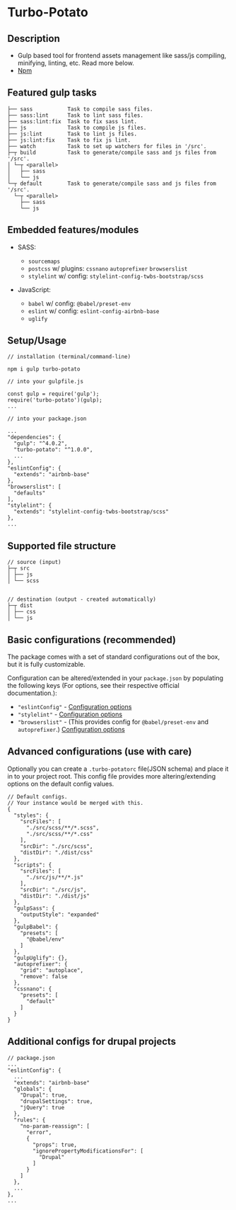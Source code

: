 # Turbo-Potato

## Description
- Gulp based tool for frontend assets management like sass/js compiling, minifying, linting, etc. Read more below.
- [Npm](https://www.npmjs.com/package/turbo-potato)


## Featured gulp tasks
```
├── sass           Task to compile sass files.
├── sass:lint      Task to lint sass files.
├── sass:lint:fix  Task to fix sass lint.
├── js             Task to compile js files.
├── js:lint        Task to lint js files.
├── js:lint:fix    Task to fix js lint.
├── watch          Task to set up watchers for files in '/src'.
├─┬ build          Task to generate/compile sass and js files from '/src'.
│ └─┬ <parallel>
│   ├── sass
│   └── js
└─┬ default        Task to generate/compile sass and js files from '/src'.
  └─┬ <parallel>
    ├── sass
    └── js
```


## Embedded features/modules
- SASS:
    - `sourcemaps`
    - `postcss` w/ plugins: `cssnano` `autoprefixer` `browserslist` 
    - `stylelint` w/ config: `stylelint-config-twbs-bootstrap/scss`

- JavaScript:
    - `babel` w/ config: `@babel/preset-env` 
    - `eslint` w/ config: `eslint-config-airbnb-base`
    - `uglify`
   

## Setup/Usage
```
// installation (terminal/command-line)

npm i gulp turbo-potato
```

```
// into your gulpfile.js

const gulp = require('gulp');
require('turbo-potato')(gulp);
...
```

```
// into your package.json

...
"dependencies": {
  "gulp": "^4.0.2",
  "turbo-potato": "^1.0.0",
  ...
},
"eslintConfig": {
  "extends": "airbnb-base"
},
"browserslist": [
  "defaults"
],
"stylelint": {
  "extends": "stylelint-config-twbs-bootstrap/scss"
},
...
```


## Supported file structure

```
// source (input)
├─┬ src
│ ├── js
│ └── scss


// destination (output - created automatically)
├─┬ dist
│ ├── css
│ └── js
```


## Basic configurations (recommended)

The package comes with a set of standard configurations out of the box, but it is fully customizable.

Configuration can be altered/extended in your `package.json` by populating the following keys (For options, see their respective official documentation.):
  -  `"eslintConfig"` - [Configuration options](https://eslint.org/docs/user-guide/configuring)
  -  `"stylelint"` - [Configuration options](https://stylelint.io/user-guide/configure)
  -  `"browserslist"` - (This provides config for `@babel/preset-env` and `autoprefixer`.) [Configuration options](https://github.com/browserslist/browserslist)

## Advanced configurations (use with care)

Optionally you can create a `.turbo-potatorc` file(JSON schema) and place it in to your project root.
This config file provides more altering/extending options on the default config values.

```
// Default configs. 
// Your instance would be merged with this.
{
  "styles": {
    "srcFiles": [
      "./src/scss/**/*.scss",
      "./src/scss/**/*.css"
    ],
    "srcDir": "./src/scss",
    "distDir": "./dist/css"
  },
  "scripts": {
    "srcFiles": [
      "./src/js/**/*.js"
    ],
    "srcDir": "./src/js",
    "distDir": "./dist/js"
  },
  "gulpSass": {
    "outputStyle": "expanded"
  },
  "gulpBabel": {
    "presets": [
      "@babel/env"
    ]
  },
  "gulpUglify": {},
  "autoprefixer": {
    "grid": "autoplace",
    "remove": false
  },
  "cssnano": {
    "presets": [
      "default"
    ]
  }
}

```


## Additional configs for drupal projects
```
// package.json
...
"eslintConfig": {
  ...
  "extends": "airbnb-base"
  "globals": {
    "Drupal": true,
    "drupalSettings": true,
    "jQuery": true
  },
  "rules": {
    "no-param-reassign": [
      "error",
      {
        "props": true,
        "ignorePropertyModificationsFor": [
          "Drupal"
        ]
      }
    ]
  },
  ...
},
...
```
